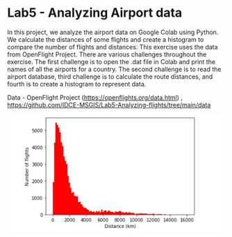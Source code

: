 # Lab5 - Analyzing Airport data

In this project, we analyze the airport data on Google Colab using Python. We calculate the distances of some flights and create a histogram to compare the number of flights and distances. This exercise uses the data from OpenFlight Project. There are various challenges throughout the exercise. The first challenge is to open the .dat file in Colab and print the names of all the airports for a country. The second challenge is to read the airport database, third challenge is to calculate the route distances,  and fourth is to create a histogram to represent data. 

Data - OpenFlight Project (https://openflights.org/data.html) , https://github.com/IDCE-MSGIS/Lab5-Analyzing-flights/tree/main/data

<img src = "Lab5Histo.png">
